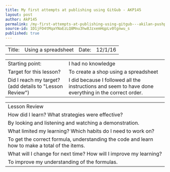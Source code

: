 ```yaml
---
title: My first attempts at publishing using GitGub - AKP145
layout: post
author: AkP145
permalink: /my-first-attempts-at-publishing-using-gitgub---akilan-pushpaseelan/
source-id: 1D1jFO4tMqaYNaEzLQ8Mnu3hw8JzxemHqpLv0tgnwu_s
published: true
---
```

<table>
  <tr>
    <td>Title:  </td>
    <td>Using a spreadsheet </td>
    <td> Date:  </td>
    <td>12/1/16</td>
  </tr>
</table>


<table>
  <tr>
    <td>Starting point:</td>
    <td>I had no knowledge</td>
  </tr>
  <tr>
    <td>Target for this lesson?</td>
    <td>To create a shop using a spreadsheet</td>
  </tr>
  <tr>
    <td>Did I reach my target? 
(add details to "Lesson Review")</td>
    <td>I did because I followed all the instructions and seem to have done everything in the correct order.</td>
  </tr>
</table>


<table>
  <tr>
    <td>Lesson Review</td>
  </tr>
  <tr>
    <td>How did I learn? What strategies were effective? </td>
  </tr>
  <tr>
    <td>By looking and listening and watching a demonstration.</td>
  </tr>
  <tr>
    <td>What limited my learning? Which habits do I need to work on? </td>
  </tr>
  <tr>
    <td>To get the correct formula, understanding the code and learn how to make a total of the items.</td>
  </tr>
  <tr>
    <td>What will I change for next time? How will I improve my learning?</td>
  </tr>
  <tr>
    <td>To improve my understanding of the formulas.</td>
  </tr>
</table>


